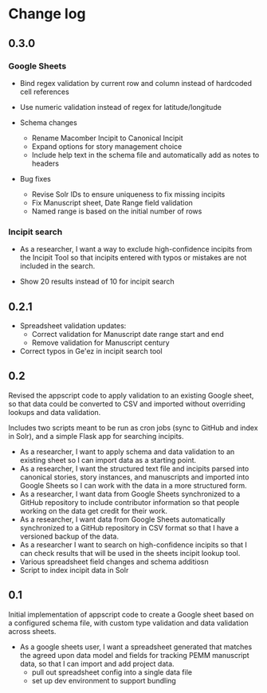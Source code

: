 # Change log

## 0.3.0

### Google Sheets

- Bind regex validation by current row and column instead of hardcoded cell references
- Use numeric validation instead of regex for latitude/longitude

- Schema changes
	- Rename Macomber Incipit to Canonical Incipit 
	- Expand options for story management choice
	- Include help text in the schema file and automatically add as notes to headers

- Bug fixes
	- Revise Solr IDs to ensure uniqueness to fix missing incipits
	- Fix Manuscript sheet, Date Range field validation
	- Named range is based on the initial number of rows

### Incipit search

- As a researcher, I want a way to exclude high-confidence incipits from the Incipit Tool so that incipits entered with typos or mistakes are not included in the search.

- Show 20 results instead of 10 for incipit search


## 0.2.1

- Spreadsheet validation updates:
  - Correct validation for Manuscript date range start and end
  - Remove validation for Manuscript century
- Correct typos in Ge'ez in incipit search tool


## 0.2

Revised the appscript code to apply validation to an existing Google sheet,
so that data could be converted to CSV and imported without overriding
lookups and data validation.

Includes two scripts meant to be run as cron jobs (sync to GitHub
and index in Solr), and a simple Flask app for searching incipits.

* As a researcher, I want to apply schema and data validation to an existing sheet so I can import data as a starting point.
* As a researcher, I want the structured text file and incipits parsed into canonical stories, story instances, and manuscripts and imported into Google Sheets so I can work with the data in a more structured form.
* As a researcher, I want data from Google Sheets synchronized to a GitHub repository to include contributor information so that people working on the data get credit for their work.
* As a researcher, I want data from Google Sheets automatically synchronized to a GitHub repository in CSV format so that I have a versioned backup of the data.
* As a researcher I want to search on high-confidence incipits so that I can check results that will be used in the sheets incipit lookup tool.
* Various spreadsheet field changes and schema additiosn
* Script to index incipit data in Solr

## 0.1

Initial implementation of appscript code to create a Google sheet
based on a configured schema file, with custom type validation and
data validation across sheets.

* As a google sheets user, I want a spreadsheet generated that matches
  the agreed upon data model and fields for tracking PEMM manuscript data,
  so that I can import and add project data.
    * pull out spreadsheet config into a single data file
    * set up dev environment to support bundling
